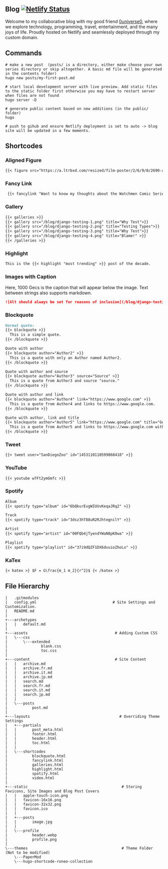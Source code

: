 ## Blog [![Netlify Status](https://api.netlify.com/api/v1/badges/c2cf16e7-350a-4d0a-9506-2c08979300e7/deploy-status)](https://app.netlify.com/sites/teflonofjoy/deploys)

Welcome to my collaborative blog with my good friend [0universe0](https://github.com/0universe0), where we explore technology, programming, travel, entertainment, and the many joys of life. Proudly hosted on Netlify and seamlessly deployed through my custom domain.

## Commands

```shell
# make a new post  (posts/ is a directory, either make choose your own series directory or skip altogether. A basic md file will be generated in the contents folder)
hugo new posts/my-first-post.md

# start local development server with live preview. Add static files to the static folder first otherwise you may have to restart server when files are not found
hugo server -D

# generate public content based on new additions (in the public/ folder)
hugo

# push to gihub and ensure Netlify deployment is set to auto -> blog site will be updated in a few moments.
```

## Shortcodes


### Aligned Figure

```md
{{< figure src="https://a.ltrbxd.com/resized/film-poster/2/6/9/0/2690-apocalypse-now-0-600-0-900-crop.jpg?v=d4f99c09a3" width="300" alt="Apocalypse Now" class="right" >}}
```

### Fancy Link

```md
 {{< fancylink "Want to know my thoughts about the Watchmen Comic Series?" "Read my full review here" "/posts/personal/book-review/watchmen-comic-review/" >}}
```

### Gallery

```md
{{< galleries >}}
{{< gallery src="/blog/django-testing-1.png" title="Why Test">}}
{{< gallery src="/blog/django-testing-2.png" title="Testing Types">}}
{{< gallery src="/blog/django-testing-3.png" title="Why Test">}}
{{< gallery src="/blog/django-testing-4.png" title="Blame!" >}}
{{< /galleries >}}
```

### Highlight

```md
This is the {{< highlight "most trending" >}} post of the decade.
```

### Images with Caption

Here, 1000 Gecs is the caption that will appear below the image. Text between strings also supports markdown.

```md
![Alt should always be set for reasons of inclusion](/blog/django-testing-4.png "1000 Gecs")
```

### Blockquote

```md
Normal quote:
{{< blockquote >}}
  This is a simple quote.
{{< /blockquote >}}

Quote with author
{{< blockquote author="Author2" >}}
  This is a quote with only an Author named Author2.
{{< /blockquote >}}

Quote with author and source
{{< blockquote author="Author3" source="Source" >}}
  This is a quote from Author3 and source "source."
{{< /blockquote >}}

Quote with author and link
{{< blockquote author="Author4" link="https://www.google.com" >}}
  This is a quote from Author4 and links to https://www.google.com.
{{< /blockquote >}}

Quote with author, link and title
{{< blockquote author="Author5" link="https://www.google.com" title="Google" >}}
  This is a quote from Author5 and links to https://www.google.com with title "Google."
{{< /blockquote >}}
```

### Tweet

```md
{{< tweet user="SanDiegoZoo" id="1453110110599868418" >}}
```

### YouTube

```md
{{< youtube w7Ft2ymGmfc >}}
```

### Spotify

```md
Album 
{{< spotify type="album" id="6bQkurEvgWIUUvKeqaJRq2" >}}

Track
{{< spotify type="track" id="3dsz3hT88uR2RJhtegnilY" >}}

Artist
{{< spotify type="artist" id="00FQb4jTyendYWaN8pK0wa" >}}

Playlist 
{{< spotify type="playlist" id="37i9dQZF1DX6dvuioZhoLo" >}}
```

### KaTex

```md
{< katex >} $F = G\frac{m_1 m_2}{r^2}$ {< /katex >}
```


## File Hierarchy

```shell
|   .gitmodules
|   config.yml                                  # Site Settings and Customization. 
|   README.md
| 
+---archetypes
|   |   default.md
|
+---assets                                       # Adding Custom CSS
|   \---css
|       \---extended
|               blank.css
|               toc.css
|
+---content                                      # Site Content
|   |   archive.md
|   |   archive.fr.md
|   |   archive.it.md
|   |   archive.jp.md
|   |   search.md
|   |   search.fr.md
|   |   search.it.md
|   |   search.jp.md
|   |
|   \---posts
|           post.md
| 
+---layouts                                        # Overriding Theme Settings
|   +---partials                          
|   |       post_meta.html
|   |       footer.html
|   |       header.html
|   |       toc.html
|   |
|   \---shortcodes
|           blockquote.html
|           fancylink.html
|           galleries.html
|           highlight.html
|           spotify.html
|           video.html
|
+---static                                          # Storing Favicons, Site Images and Blog Post Covers
|   |   apple-touch-icon.png
|   |   favicon-16x16.png
|   |   favicon-32x32.png
|   |   favicon.ico
|   |
|   +---posts
|   |       image.jpg
|   |
|   \---profile
|           header.webp
|           profile.png
|
\---themes                                          # Theme Folder (Not to be modified)
    \---PaperMod
    \---hugo-shortcode-roneo-collection
```
